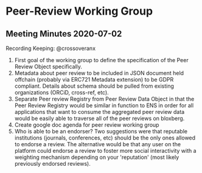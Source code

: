 # Peer-Review Working Group

## Meeting Minutes 2020-07-02

Recording Keeping: @crossoveranx

1. First goal of the working group to define the specification of the Peer Review Object specifically.
2. Metadata about peer review to be included in JSON document held offchain (probably via ERC721 Metadata extension) to be GDPR compliant. Details about schema should be pulled from existing organizations (ORCiD, cross-ref, etc).
3. Separate Peer review Registry from Peer Review Data Object in that the Peer Review Registry would be similar in function to ENS in order for all applications that want to consume the aggregated peer review data would be easily able to traverse all of the peer reviews on bloxberg.
4. Create google doc agenda for peer review working group
5. Who is able to be an endorser? Two suggestions were that reputable institutions (journals, conferences, etc) should be the only ones allowed to endorse a review. The alternative would be that any user on the platform could endorse a review to foster more social interactivity with a weighting mechanism depending on your 'reputation' (most likely previously endorsed reviews).